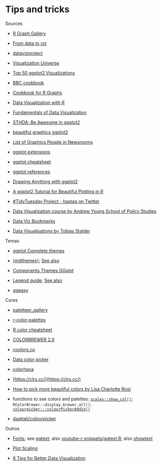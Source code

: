 # Tips and tricks

Sources

- [R Graph Gallery](https://www.r-graph-gallery.com/index.html)

- [From data to viz](https://www.data-to-viz.com/)

- [datavizproject](https://datavizproject.com/)

- [Visualization Universe](http://visualizationuniverse.com/charts/?sortBy=volume&sortDir=desc)

- [Top 50 ggplot2 Visualizations](http://r-statistics.co/Top50-Ggplot2-Visualizations-MasterList-R-Code.html)

- [BBC cookbook](https://bbc.github.io/rcookbook/)

- [Cookbook for R Graphs](http://www.cookbook-r.com/Graphs/)

- [Data Visualization with R](https://rkabacoff.github.io/datavis/)

- [Fundamentals of Data Visualization](https://serialmentor.com/dataviz/)

- [STHDA: Be Awesome in ggplot2](http://www.sthda.com/english/wiki/be-awesome-in-ggplot2-a-practical-guide-to-be-highly-effective-r-software-and-data-visualization)

- [beautiful graphics ggplot2](https://rstudio-pubs-static.s3.amazonaws.com/228019_f0c39e05758a4a51b435b19dbd321c23.html#1_plot_one_variable_-_x:_continuous_or_discrete)

- [List of Graphics People in Newsrooms](https://github.com/OpenNewsLabs/news-graphics-team)

- [ggplot extensions](https://exts.ggplot2.tidyverse.org/)

- [ggplot cheatsheet](https://rstudio.com/wp-content/uploads/2015/03/ggplot2-cheatsheet.pdf)

- [ggplot references](https://ggplot2.tidyverse.org/reference/index.html)

- [Drawing Anything with ggplot2](https://github.com/thomasp85/ggplot2_workshop)

- [A ggplot2 Tutorial for Beautiful Plotting in R](https://cedricscherer.netlify.app/2019/08/05/a-ggplot2-tutorial-for-beautiful-plotting-in-r/)

- [#TidyTuesday Project - hastag on Twitter](https://twitter.com/search?q=%23TidyTuesday&src=typeahead_click)

- [Data Visualization course by Andrew Young School of Policy Studies](https://datavizm20.classes.andrewheiss.com/)

- [Data Viz Bookmarks](https://www.notion.so/Data-Viz-Bookmarks-dc01718020bd4fd6a8a4ca80e6bce933)

- [Data Visualisations by Tobias Stalder](https://tobias-stalder.netlify.app/about/)


Temas

- [ggplot Complete themes](https://ggplot2.tidyverse.org/reference/ggtheme.html)

- [{mdthemes}](https://thomasadventure.blog/posts/mdthemes-is-on-cran-markdown-powered-themes-for-ggplot2/); [See also](https://rpubs.com/r_rabbit/themes_)

- [Components Themes GGplot](https://ggplot2.tidyverse.org/reference/theme.html)

- [Legend guide](https://ggplot2.tidyverse.org/reference/guide_legend.html); [See also](https://ggplot2.tidyverse.org/reference/guides.html)

- [ggeasy](https://cran.r-project.org/web/packages/ggeasy/ggeasy.pdf)

Cores 

- [paletteer_gallery](https://github.com/PMassicotte/paletteer_gallery/blob/master/README.md)

- [r-color-palettes](https://github.com/EmilHvitfeldt/r-color-palettes)

- [R color cheatsheet](https://www.nceas.ucsb.edu/sites/default/files/2020-04/colorPaletteCheatsheet.pdf)

- [COLORBREWER 2.0](https://colorbrewer2.org/#type=diverging&scheme=BrBG&n=3)

- [coolors.co](https://coolors.co/palettes/trending)

- [Data color picker](https://learnui.design/tools/data-color-picker.html#palette)

- [colorhexa](https://www.colorhexa.com/)

- [https://clrs.cc/](https://clrs.cc/)

- [How to pick more beautiful colors by Lisa Charlotte Rost](https://blog.datawrapper.de/beautifulcolors/)

- functions to see colors and palettes: [`scales::show_col()`](https://scales.r-lib.org/reference/show_col.html); `RColorBrewer::display.brewer.all()`; [`colourpicker:::colourPickerAddin()`](https://cran.r-project.org/web/packages/colourpicker/vignettes/colourpicker.html) 

- [daattali/colourpicker](https://github.com/daattali/colourpicker/)


Outros
- [Fonts](https://ronycoelho.github.io/ippc/fonts.html); see [ggtext](https://wilkelab.org/ggtext/); also [youtube-r-snippets/ggtext.R](https://github.com/amrrs/youtube-r-snippets/blob/master/ggtext.R); also [showtext](https://cran.rstudio.com/web/packages/showtext/vignettes/introduction.html)

- [Plot Scaling](https://www.tidyverse.org/blog/2020/08/taking-control-of-plot-scaling/)

- [8 Tips for Better Data Visualization](https://towardsdatascience.com/8-tips-for-better-data-visualization-2f7118e8a9f4)
